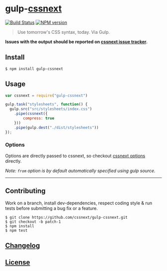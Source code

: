 # gulp-[cssnext](https://github.com/cssnext/cssnext)

[![Build Status](http://img.shields.io/travis/cssnext/gulp-cssnext.svg)](https://travis-ci.org/cssnext/gulp-cssnext)
[![NPM version](http://img.shields.io/npm/v/gulp-cssnext.svg)](https://www.npmjs.org/package/gulp-cssnext)

> Use tomorrow's CSS syntax, today. Via Gulp.

**Issues with the output should be reported on [cssnext issue tracker](https://github.com/cssnext/cssnext/issues).**

## Install

```console
$ npm install gulp-cssnext
```

## Usage

```js
var cssnext = require("gulp-cssnext")

gulp.task("stylesheets", function() {
  gulp.src("src/stylesheets/index.css")
    .pipe(cssnext({
        compress: true
    }))
    .pipe(gulp.dest("./dist/stylesheets"))
});
```

### Options

Options are directly passed to cssnext, so checkout [cssnext options](https://github.com/cssnext/cssnext#nodejs-options) directly.

_Note: `from` option is by default automatically specified using gulp source._

---

## Contributing

Work on a branch, install dev-dependencies, respect coding style & run tests before submitting a bug fix or a feature.

    $ git clone https://github.com/cssnext/gulp-cssnext.git
    $ git checkout -b patch-1
    $ npm install
    $ npm test

## [Changelog](CHANGELOG.md)

## [License](LICENSE)

